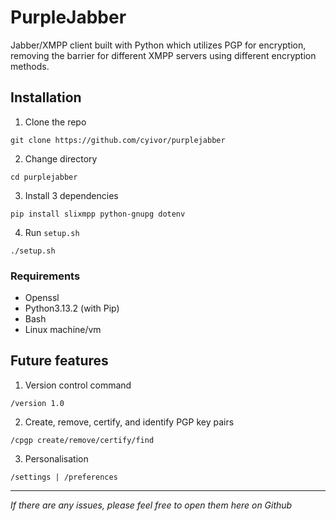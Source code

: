# PurpleJabber
Jabber/XMPP client built with Python which utilizes PGP for encryption, removing the barrier for different XMPP servers using different encryption methods.

## Installation

1. Clone the repo

```git clone https://github.com/cyivor/purplejabber```

2. Change directory

```cd purplejabber```

3. Install 3 dependencies

```pip install slixmpp python-gnupg dotenv```

4. Run `setup.sh`

```./setup.sh```

### Requirements

- Openssl
- Python3.13.2 (with Pip)
- Bash
- Linux machine/vm

## Future features

1. Version control command 

```/version 1.0```

2. Create, remove, certify, and identify PGP key pairs

```/cpgp create/remove/certify/find```

3. Personalisation

```/settings | /preferences```

---

<i>If there are any issues, please feel free to open them here on Github</i>